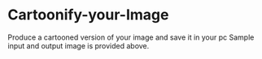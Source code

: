# Cartoonify-your-Image
Produce a cartooned version of your image and save it in your pc 
Sample input and output image is provided above.
